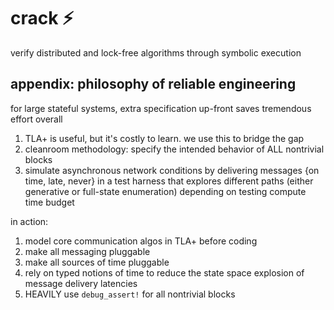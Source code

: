 # crack :zap:

verify distributed and lock-free algorithms through symbolic execution

## appendix: philosophy of reliable engineering

for large stateful systems, extra specification up-front saves tremendous effort overall

1. TLA+ is useful, but it's costly to learn. we use this to bridge the gap
1. cleanroom methodology: specify the intended behavior of ALL nontrivial blocks
1. simulate asynchronous network conditions by delivering messages {on time, late, never}
   in a test harness that explores different paths (either generative or
   full-state enumeration) depending on testing compute time budget

in action:

1. model core communication algos in TLA+ before coding
1. make all messaging pluggable 
1. make all sources of time pluggable
1. rely on typed notions of time to reduce the state space explosion of message
   delivery latencies
1. HEAVILY use `debug_assert!` for all nontrivial blocks

